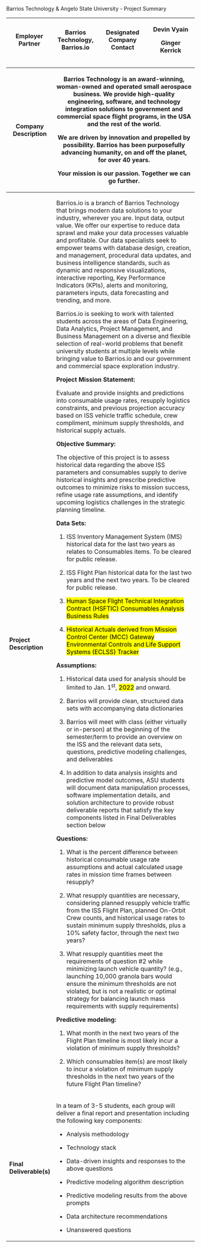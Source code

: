 Barrios Technology & Angelo State University - Project Summary

<table>
<colgroup>
<col style="width: 24%" />
<col style="width: 24%" />
<col style="width: 25%" />
<col style="width: 25%" />
</colgroup>
<thead>
<tr class="header">
<th><strong>Employer Partner</strong></th>
<th>Barrios Technology, Barrios.io</th>
<th><strong>Designated Company Contact</strong></th>
<th><p>Devin Vyain</p>
<p>Ginger Kerrick</p></th>
</tr>
</thead>
<tbody>
</tbody>
</table>

<table>
<colgroup>
<col style="width: 24%" />
<col style="width: 75%" />
</colgroup>
<thead>
<tr class="header">
<th><strong>Company Description</strong></th>
<th><p>Barrios Technology is an award-winning, woman-owned and operated
small aerospace business. We provide high-quality engineering, software,
and technology integration solutions to government and commercial space
flight programs, in the USA and the rest of the world.</p>
<p>We are driven by innovation and propelled by possibility. Barrios has
been purposefully advancing humanity, on and off the planet, for over 40
years.</p>
<p>Your mission is our passion. Together we can go further.</p></th>
</tr>
</thead>
<tbody>
<tr class="odd">
<td><strong>Project Description</strong></td>
<td><p>Barrios.io is a branch of Barrios Technology that brings modern
data solutions to your industry, wherever you are. Input data, output
value. We offer our expertise to reduce data sprawl and make your data
processes valuable and profitable. Our data specialists seek to empower
teams with database design, creation, and management, procedural data
updates, and business intelligence standards, such as dynamic and
responsive visualizations, interactive reporting, Key Performance
Indicators (KPIs), alerts and monitoring, parameters inputs, data
forecasting and trending, and more.</p>
<p>Barrios.io is seeking to work with talented students across the areas
of Data Engineering, Data Analytics, Project Management, and Business
Management on a diverse and flexible selection of real-world problems
that benefit university students at multiple levels while bringing value
to Barrios.io and our government and commercial space exploration
industry.</p>
<p><strong>Project Mission Statement:</strong></p>
<p>Evaluate and provide insights and predictions into consumable usage
rates, resupply logistics constraints, and previous projection accuracy
based on ISS vehicle traffic schedule, crew compliment, minimum supply
thresholds, and historical supply actuals.</p>
<p><strong>Objective Summary:</strong></p>
<p>The objective of this project is to assess historical data regarding
the above ISS parameters and consumables supply to derive historical
insights and prescribe predictive outcomes to minimize risks to mission
success, refine usage rate assumptions, and identify upcoming logistics
challenges in the strategic planning timeline.</p>
<p><strong>Data Sets:</strong></p>
<ol type="1">
<li><p>ISS Inventory Management System (IMS) historical data for the
last two years as relates to Consumables items. To be cleared for public
release.</p></li>
<li><p>ISS Flight Plan historical data for the last two years and the
next two years. To be cleared for public release.</p></li>
<li><p><mark>Human Space Flight Technical Integration Contract (HSFTIC)
Consumables Analysis Business Rules</mark></p></li>
<li><p><mark>Historical Actuals derived from Mission Control Center
(MCC) Gateway Environmental Controls and Life Support Systems (ECLSS)
Tracker</mark></p></li>
</ol>
<p><strong>Assumptions:</strong></p>
<ol type="1">
<li><p>Historical data used for analysis should be limited to Jan.
1<sup>st</sup>, <mark>2022</mark> and onward.</p></li>
<li><p>Barrios will provide clean, structured data sets with
accompanying data dictionaries</p></li>
<li><p>Barrios will meet with class (either virtually or in-person) at
the beginning of the semester/term to provide an overview on the ISS and
the relevant data sets, questions, predictive modeling challenges, and
deliverables</p></li>
<li><p>In addition to data analysis insights and predictive model
outcomes, ASU students will document data manipulation processes,
software implementation details, and solution architecture to provide
robust deliverable reports that satisfy the key components listed in
Final Deliverables section below</p></li>
</ol>
<p><strong>Questions:</strong></p>
<ol type="1">
<li><p>What is the percent difference between historical consumable
usage rate assumptions and actual calculated usage rates in mission time
frames between resupply?</p></li>
<li><p>What resupply quantities are necessary, considering planned
resupply vehicle traffic from the ISS Flight Plan, planned On-Orbit Crew
counts, and historical usage rates to sustain minimum supply thresholds,
plus a 10% safety factor, through the next two years?</p></li>
<li><p>What resupply quantities meet the requirements of question #2
while minimizing launch vehicle quantity? (e.g., launching 10,000
granola bars would ensure the minimum thresholds are not violated, but
is not a realistic or optimal strategy for balancing launch mass
requirements with supply requirements)</p></li>
</ol>
<p><strong>Predictive modeling:</strong></p>
<ol type="1">
<li><p>What month in the next two years of the Flight Plan timeline is
most likely incur a violation of minimum supply thresholds?</p></li>
<li><p>Which consumables item(s) are most likely to incur a violation of
minimum supply thresholds in the next two years of the future Flight
Plan timeline?</p></li>
</ol></td>
</tr>
<tr class="even">
<td><strong>Final Deliverable(s)</strong></td>
<td><p>In a team of 3-5 students, each group will deliver a final report
and presentation including the following key components:</p>
<ul>
<li><p>Analysis methodology</p></li>
<li><p>Technology stack</p></li>
<li><p>Data-driven insights and responses to the above
questions</p></li>
<li><p>Predictive modeling algorithm description</p></li>
<li><p>Predictive modeling results from the above prompts</p></li>
<li><p>Data architecture recommendations</p></li>
<li><p>Unanswered questions</p></li>
</ul></td>
</tr>
</tbody>
</table>
